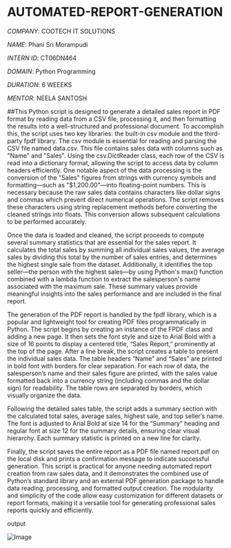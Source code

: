 # AUTOMATED-REPORT-GENERATION

*COMPANY*: COOTECH IT SOLUTIONS

*NAME*: Phani Sri Morampudi

*INTERN ID*: CT06DN464

*DOMAIN*: Python Programming

*DURATION*: 6 WEEEKS

*MENTOR*: NEELA SANTOSH

##This Python script is designed to generate a detailed sales report in PDF format by reading data from a CSV file, processing it, and then formatting the results into a well-structured and professional document. To accomplish this, the script uses two key libraries: the built-in csv module and the third-party fpdf library. The csv module is essential for reading and parsing the CSV file named data.csv. This file contains sales data with columns such as "Name" and "Sales". Using the csv.DictReader class, each row of the CSV is read into a dictionary format, allowing the script to access data by column headers efficiently. One notable aspect of the data processing is the conversion of the "Sales" figures from strings with currency symbols and formatting—such as "$1,200.00"—into floating-point numbers. This is necessary because the raw sales data contains characters like dollar signs and commas which prevent direct numerical operations. The script removes these characters using string replacement methods before converting the cleaned strings into floats. This conversion allows subsequent calculations to be performed accurately.

Once the data is loaded and cleaned, the script proceeds to compute several summary statistics that are essential for the sales report. It calculates the total sales by summing all individual sales values, the average sales by dividing this total by the number of sales entries, and determines the highest single sale from the dataset. Additionally, it identifies the top seller—the person with the highest sales—by using Python's max() function combined with a lambda function to extract the salesperson's name associated with the maximum sale. These summary values provide meaningful insights into the sales performance and are included in the final report.

The generation of the PDF report is handled by the fpdf library, which is a popular and lightweight tool for creating PDF files programmatically in Python. The script begins by creating an instance of the FPDF class and adding a new page. It then sets the font style and size to Arial Bold with a size of 16 points to display a centered title, “Sales Report,” prominently at the top of the page. After a line break, the script creates a table to present the individual sales data. The table headers “Name” and “Sales” are printed in bold font with borders for clear separation. For each row of data, the salesperson’s name and their sales figure are printed, with the sales value formatted back into a currency string (including commas and the dollar sign) for readability. The table rows are separated by borders, which visually organize the data.

Following the detailed sales table, the script adds a summary section with the calculated total sales, average sales, highest sale, and top seller’s name. The font is adjusted to Arial Bold at size 14 for the “Summary” heading and regular font at size 12 for the summary details, ensuring clear visual hierarchy. Each summary statistic is printed on a new line for clarity.

Finally, the script saves the entire report as a PDF file named report.pdf on the local disk and prints a confirmation message to indicate successful generation. This script is practical for anyone needing automated report creation from raw sales data, and it demonstrates the combined use of Python’s standard library and an external PDF generation package to handle data reading, processing, and formatted output creation. The modularity and simplicity of the code allow easy customization for different datasets or report formats, making it a versatile tool for generating professional sales reports quickly and efficiently.

output

![Image](https://github.com/user-attachments/assets/1507e0f8-4357-4d59-8651-ad89fe66a5dc)
